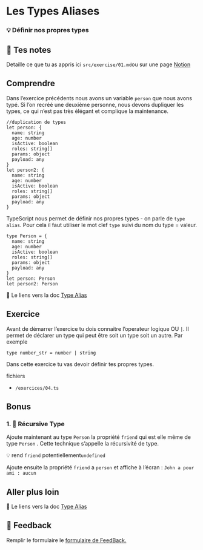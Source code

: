 # Les Types Aliases

### 💡 Définir nos propres types

## 📝 Tes notes

Detaille ce que tu as appris ici
`src/exercise/01.md`ou sur une page [Notion](https://go.mikecodeur.com/course-notes-template)

## Comprendre

Dans l’exercice précédents nous avons un variable `person` que nous avons typé.
Si l’on recréé une deuxième personne, nous devons dupliquer les types, ce qui
n’est pas très élégant et complique la maintenance.

```tsx
//duplication de types
let person: {
  name: string
  age: number
  isActive: boolean
  roles: string[]
  params: object
  payload: any
}
let person2: {
  name: string
  age: number
  isActive: boolean
  roles: string[]
  params: object
  payload: any
}
```

TypeScript nous permet de définir nos propres types - on parle de `type alias`.
Pour cela il faut utiliser le mot clef `type` suivi du nom du type = valeur.

```tsx
type Person = {
  name: string
  age: number
  isActive: boolean
  roles: string[]
  params: object
  payload: any
}
let person: Person
let person2: Person
```

📑 Le liens vers la doc
[Type Alias](https://www.geeksforgeeks.org/what-are-type-aliases-and-how-to-create-it-in-typescript)

## Exercice

Avant de démarrer l’exercice tu dois connaitre l’operateur logique OU `|`. Il
permet de déclarer un type qui peut être soit un type soit un autre. Par exemple

```tsx
type number_str = number | string
```

Dans cette exercice tu vas devoir définir tes propres types.

fichiers

- `/exercices/04.ts`

## Bonus

### 1. 🚀 Récursive Type

Ajoute maintenant au type `Person` la propriété `friend` qui est elle même de
type `Person` . Cette technique s’appelle la récursivité de type.

💡 rend `friend` potentiellement`undefined`

Ajoute ensuite la propriété `friend` a `person` et affiche à l’écran :
`John a pour ami : aucun`

###

## Aller plus loin

📑 Le liens vers la doc
[Type Alias](https://www.geeksforgeeks.org/what-are-type-aliases-and-how-to-create-it-in-typescript)

## 🐜 Feedback

Remplir le formulaire le [formulaire de FeedBack.](https://go.mikecodeur.com/cours-react-avis?entry.1912869708=TypeScript%20PRO&entry.1430994900=2.Les%20Fondamentaux&entry.533578441=04%20Les%20types%20Aliases)
